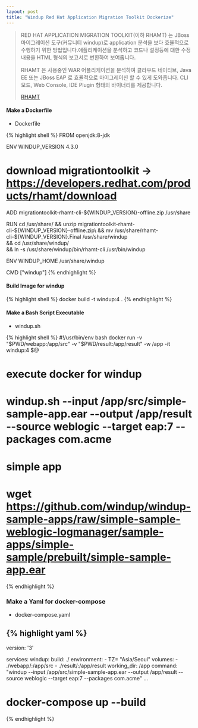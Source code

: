 ```yaml
---
layout: post
title: "Windup Red Hat Application Migration Toolkit Dockerize"
---
```


> RED HAT APPLICATION MIGRATION TOOLKIT(이하 RHAMT) 는 JBoss 마이그레이션 도구(커뮤니티 windup)로 application 분석을 보다 효율적으로 수행하기 위한 방법입니다.애플리케이션을 분석하고 코드나 설정등에 대한 수정 내용을 HTML 형식의 보고서로 변환하여 보여줍니다.
>
> RHAMT 은 사용중인 WAR 어플리케이션을 분석하여 클라우드 네이티브, Java EE 또는 JBoss EAP 로 효율적으로 마이그레이션 할 수 있게 도와줍니다.
> CLI 모드, Web Console, IDE Plugin 형태의 바이너리를 제공합니다.
>
> [RHAMT](https://developers.redhat.com/products/rhamt/overview)

#### Make a Dockerfile
* Dockerfile

{% highlight shell %}
FROM openjdk:8-jdk

ENV WINDUP_VERSION 4.3.0

# download migrationtoolkit -> https://developers.redhat.com/products/rhamt/download
ADD migrationtoolkit-rhamt-cli-${WINDUP_VERSION}-offline.zip /usr/share

RUN cd /usr/share/ && unzip migrationtoolkit-rhamt-cli-${WINDUP_VERSION}-offline.zip\
  && mv /usr/share/rhamt-cli-${WINDUP_VERSION}.Final /usr/share/windup \
  && cd /usr/share/windup/  \
  && ln -s /usr/share/windup/bin/rhamt-cli /usr/bin/windup

ENV WINDUP_HOME /usr/share/windup

CMD ["windup"]
{% endhighlight %}


#### Build Image for windup

{% highlight shell %}
docker build -t windup:4 .
{% endhighlight %}

#### Make a Bash Script Executable 
* windup.sh 

{% highlight shell %}
#!/usr/bin/env bash
docker run -v "$PWD/webapp:/app/src" -v "$PWD/result:/app/result" -w /app -it windup:4 $@

# execute docker for windup
# windup.sh --input /app/src/simple-sample-app.ear --output /app/result --source weblogic --target eap:7 --packages com.acme

# simple app
# wget https://github.com/windup/windup-sample-apps/raw/simple-sample-weblogic-logmanager/sample-apps/simple-sample/prebuilt/simple-sample-app.ear
{% endhighlight %}

### Make a Yaml for docker-compose 
* docker-compose.yaml

{% highlight yaml %}
---
version: '3'

services:
  windup:
      build: ./
      environment:
        - TZ= "Asia/Seoul"
      volumes:
        - ./webapp/:/app/src
        - ./result/:/app/result
      working_dir: /app
      command: "windup --input /app/src/simple-sample-app.ear --output /app/result --source weblogic --target eap:7 --packages com.acme"
...
# docker-compose up --build
{% endhighlight %}
